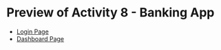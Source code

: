 <h1>Preview of Activity 8 - Banking App</h1>
  <ul>
    <li><a href="https://htmlpreview.github.io/?https://github.com/JansonSiy/banking-app-frontend-activity-10/blob/master/banking-app-login.html">Login Page</a></li>
    <li><a href="https://github.com/JansonSiy/banking-app-frontend-activity-10/blob/master/banking-app-dashboard.html">Dashboard Page</a></li>
  </ul>
